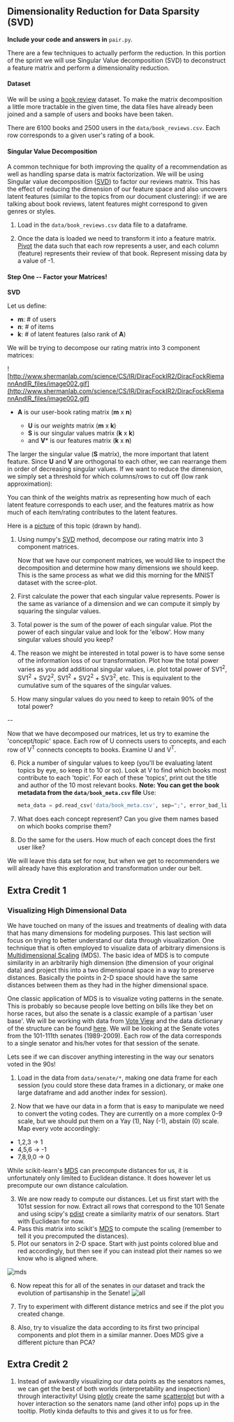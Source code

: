 ## Dimensionality Reduction for Data Sparsity (SVD)

**Include your code and answers in** `pair.py`.

There are a few techniques to actually perform the reduction.  In this portion of the sprint we will use Singular Value decomposition (SVD) to deconstruct a feature matrix and perform a dimensionality reduction.

#### Dataset
We will be using a [book review](http://www2.informatik.uni-freiburg.de/~cziegler/BX/) dataset.  To make the matrix decomposition a little more tractable in the given time, the data files have already been joined and a sample of users and books have been taken.

There are 6100 books and 2500 users in the `data/book_reviews.csv`.  Each row corresponds to a given user's rating of a book.

#### Singular Value Decomposition
A common technique for both improving the quality of a recommendation as well as handling sparse data is matrix factorization.  We will be using Singular value decomposition ([SVD](http://en.wikipedia.org/wiki/Singular_value_decomposition)) to factor our reviews matrix.  This has the effect of reducing the dimension of our feature space and also uncovers latent features (similar to the topics from our document clustering): if we are talking about book reviews, latent features might correspond to given genres or styles.

1. Load in the `data/book_reviews.csv` data file to a dataframe.

2. Once the data is loaded we need to transform it into a feature matrix.  [Pivot](http://pandas.pydata.org/pandas-docs/stable/generated/pandas.DataFrame.pivot.html) the data such that each row represents a user, and each column (feature) represents their review of that book.  Represent missing data by a value of -1.

#### Step One -- Factor your Matrices!

**SVD**

Let us define:

* __m__: # of users
* __n__: # of items
* __k__: # of latent features (also rank of __A__)

We will be trying to decompose our rating matrix into 3 component matrices:

![http://www.shermanlab.com/science/CS/IR/DiracFockIR2/DiracFockRiemannAndIR_files/image002.gif](http://www.shermanlab.com/science/CS/IR/DiracFockIR2/DiracFockRiemannAndIR_files/image002.gif)

* **A** is our user-book rating matrix (__m__ x __n__)

    * **U** is our _weights_ matrix (__m__ x __k__)
    * **S** is our singular values matrix (__k__ x __k__)
    * and **V*** is our features matrix (__k__ x __n__)

The larger the singular value (**S** matrix), the more important that latent feature.  Since **U** and **V** are orthogonal to each other, we can rearrange them in order of decreasing singular values.  If we want to reduce the dimension, we simply set a threshold for which columns/rows to cut off (low rank approximation):

You can think of the weights matrix as representing how much of each latent feature corresponds to each user, and the features matrix as how much of each item/rating contributes to the latent features.

Here is a [picture](img/lecture.jpg) of this topic (drawn by hand).

1. Using numpy's [SVD](http://docs.scipy.org/doc/numpy/reference/generated/numpy.linalg.svd.html) method, decompose our rating matrix into 3 component matrices.

    Now that we have our component matrices, we would like to inspect the decomposition and determine how many dimensions we should keep.  This is the same process as what we did this morning for the MNIST dataset with the scree-plot.

2. First calculate the power that each singular value represents.  Power is the same as variance of a dimension and we can compute it simply by squaring the singular values.

3.  Total power is the sum of the power of each singular value.  Plot the power of each singular value and look for the 'elbow'.  How many singular values should you keep?

4.  The reason we might be interested in total power is to have some sense of the information loss of our transformation.  Plot how the total power varies as you add additional singular values, i.e. plot total power of SV1<sup>2</sup>, SV1<sup>2</sup> + SV2<sup>2</sup>, SV1<sup>2</sup> + SV2<sup>2</sup> + SV3<sup>2</sup>, etc.  This is equivalent to the cumulative sum of the squares of the singular values.

5.  How many singular values do you need to keep to retain 90% of the total power?

 --

 Now that we have decomposed our matrices, let us try to examine the 'concept/topic' space.  Each row of U connects users to concepts, and each row of V<sup>T</sup> connects concepts to books.  Examine U and V<sup>T</sup>.

6. Pick a number of singular values to keep (you'll be evaluating latent topics by eye, so keep it to 10 or so).  Look at V to find which books most contribute to each 'topic'.  For each of these 'topics', print out the title and author of the 10 most relevant books.  __Note: You can get the book metadata from the `data/book_meta.csv` file__  Use:

      ```python
      meta_data = pd.read_csv('data/book_meta.csv', sep=";", error_bad_lines=False, encoding='latin1')
      ```

7. What does each concept represent?  Can you give them names based on which books comprise them?

8. Do the same for the users.  How much of each concept does the first user like?

We will leave this data set for now, but when we get to recommenders we will already have this exploration and transformation under our belt.

## Extra Credit 1

### Visualizing High Dimensional Data

We have touched on many of the issues and treatments of dealing with data that has many dimensions for modeling purposes.  This last section will focus on trying to better understand our data through visualization.  One technique that is often employed to visualize data of arbitrary dimensions is [Multidimensional Scaling](http://en.wikipedia.org/wiki/Multidimensional_scaling) (MDS).  The basic idea of MDS is to compute similarity in an arbitrarily high dimension (the dimension of your original data) and project this into a two dimensional space in a way to preserve distances.  Basically the points in 2-D space should have the same distances between them as they had in the higher dimensional space.

One classic application of MDS is to visualize voting patterns in the senate.  This is probably so because people love betting on bills like they bet on horse races, but also the senate is a classic example of a partisan 'user base'. We will be working with data from [Vote View](http://www.voteview.com/) and the data dictionary of the structure can be found [here](http://www.voteview.com/senate101.htm).  We will be looking at the Senate votes from the 101-111th senates (1989-2009). Each row of the data corresponds to a single senator and his/her votes for that session of the senate.

Lets see if we can discover anything interesting in the way our senators voted in the 90s!

1.  Load in the data from `data/senate/*`, making one data frame for each session (you could store these data frames in a dictionary, or make one large dataframe and add another index for session).

2. Now that we have our data in a form that is easy to manipulate we need to convert the voting codes.  They are currently on a more complex 0-9 scale, but we should put them on a Yay (1), Nay (-1), abstain (0) scale.  Map every vote accordingly:
  * 1,2,3 -> 1
  * 4,5,6 -> -1
  * 7,8,9,0 -> 0

 While scikit-learn's [MDS](http://scikit-learn.org/stable/modules/generated/sklearn.manifold.MDS.html) can precompute distances for us, it is unfortunately only limited to Euclidean distance.  It does however let us precompute our own distance calculation.

3. We are now ready to compute our distances.  Let us first start with the 101st session for now.  Extract all rows that correspond to the 101 Senate and using scipy's [pdist](http://docs.scipy.org/doc/scipy/reference/generated/scipy.spatial.distance.pdist.html) create a similarity matrix of our senators.  Start with Euclidean for now.
4. Pass this matrix into scikit's [MDS](http://scikit-learn.org/stable/modules/generated/sklearn.manifold.MDS.html) to compute the scaling (remember to tell it you precomputed the distances).
5. Plot our senators in 2-D space.  Start with just points colored blue and red accordingly, but then see if you can instead plot their names so we know who is aligned where.

 ![mds](img/101MDS.png)

6. Now repeat this for all of the senates in our dataset and track the evolution of partisanship in the Senate!
 ![all](img/allMDS.png)

7. Try to experiment with different distance metrics and see if the plot you created change.
8. Also, try to visualize the data according to its first two principal components and plot them in a similar manner.  Does MDS give a different picture than PCA?

## Extra Credit 2

1. Instead of awkwardly visualizing our data points as the senators names, we can get the best of both worlds (interpretability and inspection) through interactivity! Using [plotly](https://plot.ly/python/) create the same [scatterplot](https://plot.ly/python/line-and-scatter/#Colored-and-Styled-Scatter-Plot) but with a hover interaction so the senators name (and other info) pops up in the tooltip. Plotly kinda defaults to this and gives it to us for free.
